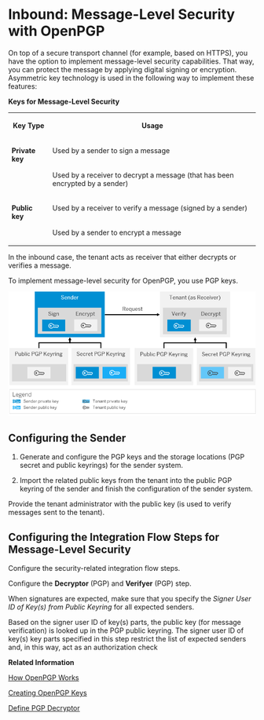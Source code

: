 <!-- loiod2acb9f74a284ee4b0ba4493b4d1f4ff -->

# Inbound: Message-Level Security with OpenPGP



On top of a secure transport channel \(for example, based on HTTPS\), you have the option to implement message-level security capabilities. That way, you can protect the message by applying digital signing or encryption. Asymmetric key technology is used in the following way to implement these features:

**Keys for Message-Level Security**


<table>
<tr>
<th valign="top">

Key Type



</th>
<th valign="top">

Usage



</th>
</tr>
<tr>
<td valign="top" rowspan="2">

 **Private key** 



</td>
<td valign="top">

Used by a sender to sign a message



</td>
</tr>
<tr>
<td valign="top">

Used by a receiver to decrypt a message \(that has been encrypted by a sender\)



</td>
</tr>
<tr>
<td valign="top" rowspan="2">

 **Public key** 



</td>
<td valign="top">

Used by a receiver to verify a message \(signed by a sender\)



</td>
</tr>
<tr>
<td valign="top">

Used by a sender to encrypt a message



</td>
</tr>
</table>



In the inbound case, the tenant acts as receiver that either decrypts or verifies a message.



To implement message-level security for OpenPGP, you use PGP keys.

![](images/Keys_for_Message_Level_Security_PGP_Inbound_0c58adc.png)



## Configuring the Sender

1.  Generate and configure the PGP keys and the storage locations \(PGP secret and public keyrings\) for the sender system.

2.  Import the related public keys from the tenant into the public PGP keyring of the sender and finish the configuration of the sender system.




Provide the tenant administrator with the public key \(is used to verify messages sent to the tenant\).



## Configuring the Integration Flow Steps for Message-Level Security

Configure the security-related integration flow steps.

Configure the **Decryptor** \(PGP\) and **Verifyer** \(PGP\) step.

When signatures are expected, make sure that you specify the *Signer User ID of Key\(s\) from Public Keyring* for all expected senders.

Based on the signer user ID of key\(s\) parts, the public key \(for message verification\) is looked up in the PGP public keyring. The signer user ID of key\(s\) key parts specified in this step restrict the list of expected senders and, in this way, act as an authorization check

**Related Information**  


[How OpenPGP Works](how-openpgp-works-29bc188.md "You can use Open Pretty Good Privacy (Open PGP) to digitally sign and encrypt messages.")

[Creating OpenPGP Keys](creating-openpgp-keys-6c5846b.md "You use the tool gpg4win to create the required keys for the usage of OpenPGP.")

[Define PGP Decryptor](../50-Development/define-pgp-decryptor-d0dc511.md "")

